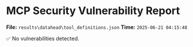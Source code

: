 # MCP Security Vulnerability Report
**File:** `results\datahead\tool_definitions.json`
**Time:** `2025-06-21 04:15:48`

✅ No vulnerabilities detected.